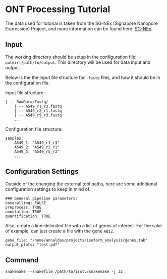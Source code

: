 # ONT Processing Tutorial

The data used for tutorial is taken from the SG-NEx (Signapore Nanopore Expression) Project, and more information can be found here: [SG-NEx](https://github.com/GoekeLab/sg-nex-data).

## Input

The working directory should be setup in the configuration file:
`outdir:/path/to/output`. This directory will be used for data input and output.

Below is the the input file structure for `.fastq` files, and how it should be in the configuration file.

Input file structure:

```
| -- RawData/Fastq/
    | -- A549_r1_r3.fastq
    | -- A549_r2_r1.fastq
    | -- A549_r5_r3.fastq
    ...
```

Configuration file structure:
```
samples:
    A549_1: "A549_r1_r3"
    A549_2: "A549_r2_r1"
    A549_5: "A549_r5_r3"
    ...
```

## Configuration Settings

Outside of the changing the external tool paths, here are some additional configuration settings to keep in mind of.

```
### General pipeline parameters:
basecalling: FALSE
preprocess: TRUE
annotation: TRUE
quantification: TRUE
```

Also, create a line-delimited file with a list of genes of interest. For the sake of example, can just create a file with the gene `ABI2`.

```
gene_file: "/home/annaldas/projects/isoform_analysis/genes.tab"
output_plots: "test.pdf"
```

## Command

```
snakemake --snakefile /path/to/isotv/snakemake -j 32
```
